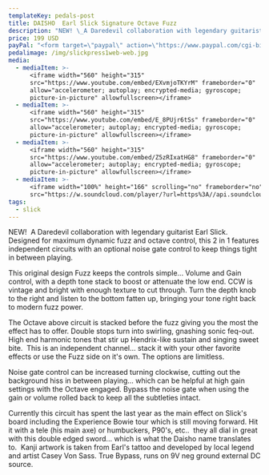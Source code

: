 ```yaml
---
templateKey: pedals-post
title: DAISHO  Earl Slick Signature Octave Fuzz
description: "NEW! \_A Daredevil collaboration with legendary guitarist Earl Slick. Designed for maximum dynamic fuzz and octave control, this 2 in 1 features independent circuits with an optional noise gate control to keep things tight in between playing."
price: 199 USD
payPal: "<form target=\"paypal\" action=\"https://www.paypal.com/cgi-bin/webscr\" method=\"post\">\n<input type=\"hidden\" name=\"cmd\" value=\"_s-xclick\">\n<input type=\"hidden\" name=\"hosted_button_id\" value=\"MH338XPCP4XHL\">\n<table>\n<tr><td><input type=\"hidden\" name=\"on0\" value=\"Daisho\">Daisho</td></tr><tr><td><select name=\"os0\">\n\t<option value=\"Add to Cart\">Add to Cart $199.00 USD</option>\n</select> </td></tr>\n</table>\n<input type=\"hidden\" name=\"currency_code\" value=\"USD\">\n<input type=\"image\" src=\"https://www.paypalobjects.com/en_US/i/btn/btn_cart_LG.gif\" border=\"0\" name=\"submit\" alt=\"PayPal - The safer, easier way to pay online!\">\n<img alt=\"\" border=\"0\" src=\"https://www.paypalobjects.com/en_US/i/scr/pixel.gif\" width=\"1\" height=\"1\">\n</form>\n\n"
pedalimage: /img/slickpress1web-web.jpg
media:
  - mediaItem: >-
      <iframe width="560" height="315"
      src="https://www.youtube.com/embed/EXvmjoTKYrM" frameborder="0"
      allow="accelerometer; autoplay; encrypted-media; gyroscope;
      picture-in-picture" allowfullscreen></iframe>
  - mediaItem: >-
      <iframe width="560" height="315"
      src="https://www.youtube.com/embed/E_8PUjr6tSs" frameborder="0"
      allow="accelerometer; autoplay; encrypted-media; gyroscope;
      picture-in-picture" allowfullscreen></iframe>
  - mediaItem: >-
      <iframe width="560" height="315"
      src="https://www.youtube.com/embed/Z5zRIxatHG8" frameborder="0"
      allow="accelerometer; autoplay; encrypted-media; gyroscope;
      picture-in-picture" allowfullscreen></iframe>
  - mediaItem: >-
      <iframe width="100%" height="166" scrolling="no" frameborder="no"
      src="https://w.soundcloud.com/player/?url=https%3A//api.soundcloud.com/tracks/454227867&amp;color=ff5500"></iframe>
tags:
  - slick
---
```

NEW!  A Daredevil collaboration with legendary guitarist Earl Slick. Designed for maximum dynamic fuzz and octave control, this 2 in 1 features independent circuits with an optional noise gate control to keep things tight in between playing.

This original design Fuzz keeps the controls simple... Volume and Gain control, with a depth tone stack to boost or attenuate the low end. CCW is vintage and bright with enough texture to cut through. Turn the depth knob to the right and listen to the bottom fatten up, bringing your tone right back to modern fuzz power.

The Octave above circuit is stacked before the fuzz giving you the most the effect has to offer. Double stops turn into swirling, gnashing sonic feq-out. High end harmonic tones that stir up Hendrix-like sustain and singing sweet bite.  This is an independent channel... stack it with your other favorite effects or use the Fuzz side on it's own. The options are limitless.

Noise gate control can be increased turning clockwise, cutting out the background hiss in between playing... which can be helpful at high gain settings with the Octave engaged. Bypass the noise gate when using the gain or volume rolled back to keep all the subtleties intact.

Currently this circuit has spent the last year as the main effect on Slick's board including the Experience Bowie tour which is still moving forward. Hit it with a tele (his main axe) or humbuckers, P90's, etc..  they all dial in great with this double edged sword... which is what the Daisho name translates to.  Kanji artwork is taken from Earl's tattoo and developed by local legend and artist Casey Von Sass. True Bypass, runs on 9V neg ground external DC source.
